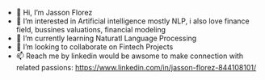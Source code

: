 - 👋 Hi, I’m Jasson Florez
- 👀 I’m interested in Artificial intelligence mostly NLP, i also love finance field, bussines valuations, financial modeling
- 🌱 I’m currently learning Naturatl Language Processing
- 💞️ I’m looking to collaborate on Fintech Projects
- 📫 Reach me by linkedin would be awsome to make connection with related passions: https://www.linkedin.com/in/jasson-florez-844108101/

<!---
jchristian1/jchristian1 is a ✨ special ✨ repository because its `README.md` (this file) appears on your GitHub profile.
You can click the Preview link to take a look at your changes.
--->
